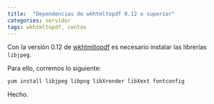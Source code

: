 ```yaml
---
title:  "Dependencias de wkhtmltopdf 0.12 o superior"
categories: servidor
tags: wkhtmltopdf, centos
---
```


Con la versión 0.12 de [wkhtmltopdf](http://wkhtmltopdf.org/) es necesario instalar las librerías `libjpeg`.

Para ello, corremos lo siguiente:

```shell
yum install libjpeg libpng libXrender libXext fontconfig
```

Hecho.
